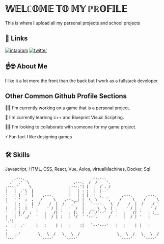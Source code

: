 # 𝕎𝔼𝕃ℂ𝕆𝕄𝔼 𝕋𝕆 𝕄𝕐 ℙℝ𝕆𝔽𝕀𝕃𝔼

This is where I upload all my personal projects and school projects


## 🔗 Links
[![intagram](https://img.shields.io/badge/linkedin-0A66C2?style=for-the-badge&logo=linkedin&logoColor=white)](https://www.linkedin.com/in/carlos-vlasiu-b32815164/)
[![twitter](https://img.shields.io/badge/twitter-1DA1F2?style=for-the-badge&logo=twitter&logoColor=white)](https://twitter.com/StoitaCarlos)


## ☝🤓 About Me
I like it a lot
more the front than the back but I work as a fullstack developer.


## Other Common Github Profile Sections
👩‍💻 I'm currently working on a game that is a personal project.

🧠 I'm currently learning c++ and Blueprint Visual Scripting.

👯‍♀️ I'm looking to collaborate with someone for my game project.

⚡️ Fun fact I like designing games


## 🛠 Skills
Javascript, HTML, CSS, React, Vue, Axios, virtualMachines, Docker, Sql.


```plaintext
    ,---,                              .--.--.
  .'  .' `\                    ,---,  /  /    '.
,---.'     \                 ,---.'| |  :  /`. /
|   |  .`\  |                |   | : ;  |  |--`
:   : |  '  |    ,---.       |   | | |  :  ;_        ,---.      ,---.
|   ' '  ;  :   /     \    ,--.__| |  \  \    `.    /     \    /     \
'   | ;  .  |  /    /  |  /   ,'   |   `----.   \  /    /  |  /    / '
|   | :  |  ' .    ' / | .   '  /  |   __ \  \  | .    ' / | .    ' /
'   : | /  ;  '   ;   /| '   ; |:  |  /  /`--'  / '   ;   /| '   ; :__
|   | '` ,/   '   |  / | |   | '/  ' '--'.     /  '   |  / | '   | '.'|
;   :  .'     |   :    | |   :    :|   `--'---'   |   :    | |   :    :
|   ,.'        \   \  /   \   \  /                 \   \  /   \   \  /
'---'           `----'     `----'                   `----'     `----'
```
